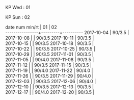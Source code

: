 KP Wed : 01

KP Sun : 02

date num min/rt |    01   |    02    
----------------+---------+----------
2017-10-04      |  90/3.5 |        
2017-10-08      |         |  90/3.5
2017-10-11      |  90/3.5 |        
2017-10-15      |         |  90/3.5
2017-10-18      |  90/3.5 |        
2017-10-22      |         |  90/3.5
2017-10-25      |  90/3.5 |        
2017-10-29      |         |  90/3.5
2017-11-01      |  90/3.5 |        
2017-11-05      |         |  90/4.0
2017-11-08      |  90/3.5 |        
2017-11-12      |         |  90/3.5
2017-11-15      |  90/3.5 |        
2017-11-19      |         |  90/4.0
2017-11-22      |  90/4.0 |        
2017-11-26      |         |  90/3.5
2017-11-29      |  90/4.0 |        
2017-12-03      |         |  90/3.5
2017-12-06      |  90/4.0 |        
2017-12-10      |         |  90/3.5
2017-12-13      |  90/3.5 |        
2017-12-17      |         |  90/4.0
2017-12-20      |  90/3.5 |        
